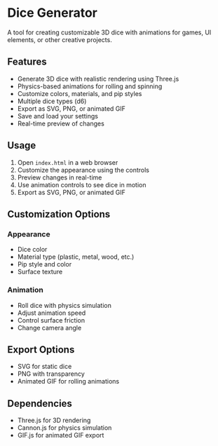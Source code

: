 # Dice Generator

A tool for creating customizable 3D dice with animations for games, UI elements, or other creative projects.

## Features

- Generate 3D dice with realistic rendering using Three.js
- Physics-based animations for rolling and spinning
- Customize colors, materials, and pip styles
- Multiple dice types (d6)
- Export as SVG, PNG, or animated GIF
- Save and load your settings
- Real-time preview of changes

## Usage

1. Open `index.html` in a web browser
2. Customize the appearance using the controls
3. Preview changes in real-time
4. Use animation controls to see dice in motion
5. Export as SVG, PNG, or animated GIF

## Customization Options

### Appearance
- Dice color
- Material type (plastic, metal, wood, etc.)
- Pip style and color
- Surface texture

### Animation
- Roll dice with physics simulation
- Adjust animation speed
- Control surface friction
- Change camera angle

## Export Options
- SVG for static dice
- PNG with transparency
- Animated GIF for rolling animations

## Dependencies
- Three.js for 3D rendering
- Cannon.js for physics simulation
- GIF.js for animated GIF export
